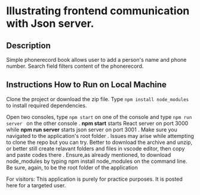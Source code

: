 # Illustrating frontend communication with Json server.

## Description
Simple phonerecord book allows user to add a person's name and phone number. Search field filters content of the phonerecord.

## Instructions How to Run on Local Machine

Clone the project or download the zip file.  Type `npm install node_modules` to install required dependencies.

 Open two consoles, type `npm start` on one of the console and type `npm run server ` on the other console  .
 **npm start** starts  React server on port 3000  while  **npm run server** starts json server on port 3001 .
 Make sure you navigated to the application's root folder  .
 Issues may arise while attempting to clone the repo but you can try.
 Better to download the archive and unzip, or better still create relavant folders and files in vscode editor, then copy and paste codes there  .
 Ensure,as already mentioned, to download node_modules by typing npm install node_modules on the command line.
 Be sure, again, to be the root folder of the application

 For visitors:
 This application is purely for practice purposes. It is posted here for  a targeted user.
 


